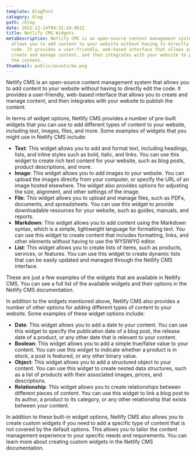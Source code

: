 ```yaml
---
template: BlogPost
catagory: blog
path: /blog
date: 2022-12-14T04:32:24.861Z
title: Netlify CMS Widgets
metaDescription: Netlify CMS is an open-source content management system that
  allows you to add content to your website without having to directly edit the
  code. It provides a user-friendly, web-based interface that allows you to
  create and manage content, and then integrates with your website to publish
  the content.
thumbnail: public/assets/me.png
---
```

<!--StartFragment-->

Netlify CMS is an open-source content management system that allows you to add content to your website without having to directly edit the code. It provides a user-friendly, web-based interface that allows you to create and manage content, and then integrates with your website to publish the content.

In terms of widget options, Netlify CMS provides a number of pre-built widgets that you can use to add different types of content to your website, including text, images, files, and more. Some examples of widgets that you might use in Netlify CMS include:

* **Text**: This widget allows you to add and format text, including headings, lists, and inline styles such as bold, italic, and links. You can use this widget to create rich text content for your website, such as blog posts, product descriptions, and more.
* **Image**: This widget allows you to add images to your website. You can upload the images directly from your computer, or specify the URL of an image hosted elsewhere. The widget also provides options for adjusting the size, alignment, and other settings of the image.
* **File**: This widget allows you to upload and manage files, such as PDFs, documents, and spreadsheets. You can use this widget to provide downloadable resources for your website, such as guides, manuals, and reports.
* **Markdown**: This widget allows you to add content using the Markdown syntax, which is a simple, lightweight language for formatting text. You can use this widget to create content that includes formatting, links, and other elements without having to use the WYSIWYG editor.
* **List**: This widget allows you to create lists of items, such as products, services, or features. You can use this widget to create dynamic lists that can be easily updated and managed through the Netlify CMS interface.

These are just a few examples of the widgets that are available in Netlify CMS. You can see a full list of the available widgets and their options in the Netlify CMS documentation.

In addition to the widgets mentioned above, Netlify CMS also provides a number of other options for adding different types of content to your website. Some examples of these widget options include:

* **Date**: This widget allows you to add a date to your content. You can use this widget to specify the publication date of a blog post, the release date of a product, or any other date that is relevant to your content.
* **Boolean**: This widget allows you to add a simple true/false value to your content. You can use this widget to indicate whether a product is in stock, a post is featured, or any other binary value.
* **Object**: This widget allows you to add a structured object to your content. You can use this widget to create nested data structures, such as a list of products with their associated images, prices, and descriptions.
* **Relationship**: This widget allows you to create relationships between different pieces of content. You can use this widget to link a blog post to its author, a product to its category, or any other relationship that exists between your content.

In addition to these built-in widget options, Netlify CMS also allows you to create custom widgets if you need to add a specific type of content that is not covered by the default options. This allows you to tailor the content management experience to your specific needs and requirements. You can learn more about creating custom widgets in the Netlify CMS documentation.

<!--EndFragment-->